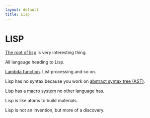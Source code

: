 ```yaml
---
layout: default
title: Lisp
---
```


# LISP

[The root of lisp](http://www.paulgraham.com/rootsoflisp.html) is very interesting thing.

All langauge heading to Lisp.

[Lambda function](https://en.wikipedia.org/wiki/Lambda_calculus). List processing and so on.

Lisp has no syntax because you work on [abstract syntax tree (AST)](https://en.wikipedia.org/wiki/Abstract_syntax_tree).

Lisp has a [macro system](https://en.wikipedia.org/wiki/Macro_(computer_science)) no other language has.

Lisp is like atoms to build materials.

Lisp is not an invention, but more of a discovery.
